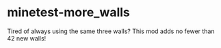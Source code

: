 # minetest-more_walls
Tired of always using the same three walls? This mod adds no fewer than 42 new walls!
